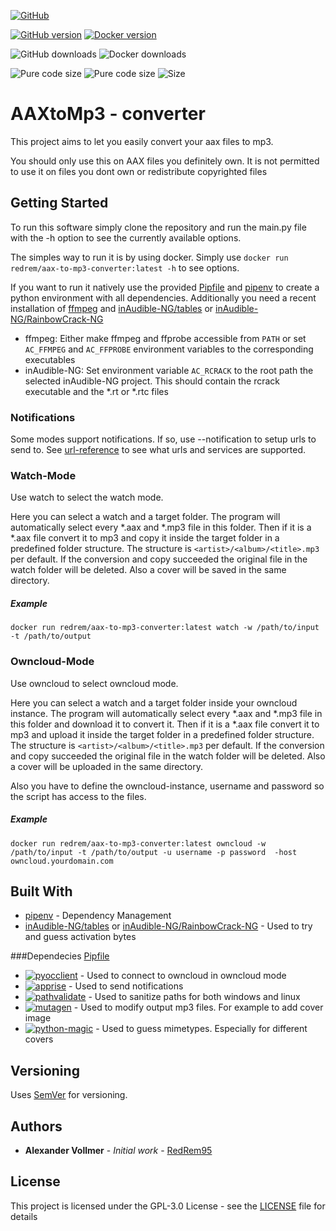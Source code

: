 [![GitHub](https://img.shields.io/github/license/RedRem95/aax-to-mp3-converter?style=for-the-badge)](LICENSE)

[![GitHub version](https://img.shields.io/github/v/release/redrem95/aax-to-mp3-converter?label=Version&sort=semver&style=for-the-badge&logo=github)](https://github.com/RedRem95/aax-to-mp3-converter)
[![Docker version](https://img.shields.io/docker/v/redrem/aax-to-mp3-converter?label=Version&sort=semver&style=for-the-badge&logo=docker)](https://hub.docker.com/repository/docker/redrem/aax-to-mp3-converter)

![GitHub downloads](https://img.shields.io/github/downloads/RedRem95/aax-to-mp3-converter/total?label=Downloads&style=for-the-badge&logo=github)
![Docker downloads](https://img.shields.io/docker/pulls/redrem/aax-to-mp3-converter?label=Downloads&style=for-the-badge&logo=docker)

![Pure code size](https://img.shields.io/github/repo-size/RedRem95/aax-to-mp3-converter?label=Repo%20Size&style=for-the-badge&logo=github)
![Pure code size](https://img.shields.io/github/languages/code-size/RedRem95/aax-to-mp3-converter?label=Code%20Size&style=for-the-badge&logo=github)
![Size](https://img.shields.io/docker/image-size/redrem/aax-to-mp3-converter/latest?label=Size&style=for-the-badge&logo=docker)

# AAXtoMp3 - converter

This project aims to let you easily convert your aax files to mp3.

You should only use this on AAX files you definitely own. It is not permitted to use it on files you dont own or redistribute copyrighted files

## Getting Started

To run this software simply clone the repository and run the main.py file with the -h option to see the currently available options.

The simples way to run it is by using docker. Simply use ``docker run redrem/aax-to-mp3-converter:latest -h`` to see options.

If you want to run it natively use the provided [Pipfile](Pipfile) and [pipenv](https://pipenv.pypa.io/en/latest/) to create a python environment with all dependencies.
Additionally you need a recent installation of [ffmpeg](https://ffmpeg.org/) and [inAudible-NG/tables](https://github.com/inAudible-NG/tables) or [inAudible-NG/RainbowCrack-NG](https://github.com/inAudible-NG/RainbowCrack-NG)

* ffmpeg: Either make ffmpeg and ffprobe accessible from ``PATH`` or set  ``AC_FFMPEG`` and ``AC_FFPROBE`` environment variables to the corresponding executables
* inAudible-NG: Set environment variable ``AC_RCRACK`` to the root path the selected inAudible-NG project. This should contain the rcrack executable and the *.rt or *.rtc files 

### Notifications

Some modes support notifications. If so, use --notification to setup urls to send to. See [url-reference](https://github.com/caronc/apprise#supported-notifications) to see what urls and services are supported.

### Watch-Mode

Use watch to select the watch mode.

Here you can select a watch and a target folder. The program will automatically select every *.aax and *.mp3 file in this folder.
Then if it is a *.aax file convert it to mp3 and copy it inside the target folder in a predefined folder structure.
The structure is ``<artist>/<album>/<title>.mp3`` per default. If the conversion and copy succeeded the original file in the watch folder will be deleted.
Also a cover will be saved in the same directory.

##### Example

``` shell script
docker run redrem/aax-to-mp3-converter:latest watch -w /path/to/input -t /path/to/output
```

### Owncloud-Mode

Use owncloud to select owncloud mode.

Here you can select a watch and a target folder inside your owncloud instance. The program will automatically select every *.aax and *.mp3 file in this folder and download it to convert it.
Then if it is a *.aax file convert it to mp3 and upload it inside the target folder in a predefined folder structure.
The structure is ``<artist>/<album>/<title>.mp3`` per default. If the conversion and copy succeeded the original file in the watch folder will be deleted.
Also a cover will be uploaded in the same directory.

Also you have to define the owncloud-instance, username and password so the script has access to the files.

##### Example

``` shell script
docker run redrem/aax-to-mp3-converter:latest owncloud -w /path/to/input -t /path/to/output -u username -p password  -host owncloud.yourdomain.com
```

## Built With

* [pipenv](https://github.com/pypa/pipenv) - Dependency Management
* [inAudible-NG/tables](https://github.com/inAudible-NG/tables.git) or [inAudible-NG/RainbowCrack-NG](https://github.com/inAudible-NG/RainbowCrack-NG) - Used to try and guess activation bytes

###Dependecies [Pipfile](Pipfile)

* [![pyocclient](https://img.shields.io/github/pipenv/locked/dependency-version/redrem95/aax-to-mp3-converter/pyocclient?style=flat-square)](https://github.com/owncloud/pyocclient) - Used to connect to owncloud in owncloud mode 
* [![apprise](https://img.shields.io/github/pipenv/locked/dependency-version/redrem95/aax-to-mp3-converter/apprise?style=flat-square)](https://github.com/caronc/apprise) - Used to send notifications 
* [![pathvalidate](https://img.shields.io/github/pipenv/locked/dependency-version/redrem95/aax-to-mp3-converter/pathvalidate?style=flat-square)](https://github.com/thombashi/pathvalidate) - Used to sanitize paths for both windows and linux
* [![mutagen](https://img.shields.io/github/pipenv/locked/dependency-version/redrem95/aax-to-mp3-converter/mutagen?style=flat-square)](https://github.com/quodlibet/mutagen) - Used to modify output mp3 files. For example to add cover image
* [![python-magic](https://img.shields.io/github/pipenv/locked/dependency-version/redrem95/aax-to-mp3-converter/python-magic?style=flat-square)](https://github.com/ahupp/python-magic) - Used to guess mimetypes. Especially for different covers

## Versioning

Uses [SemVer](http://semver.org/) for versioning. 

## Authors

* **Alexander Vollmer** - *Initial work* - [RedRem95](https://github.com/RedRem95)

## License

This project is licensed under the GPL-3.0 License  - see the [LICENSE](LICENSE) file for details

